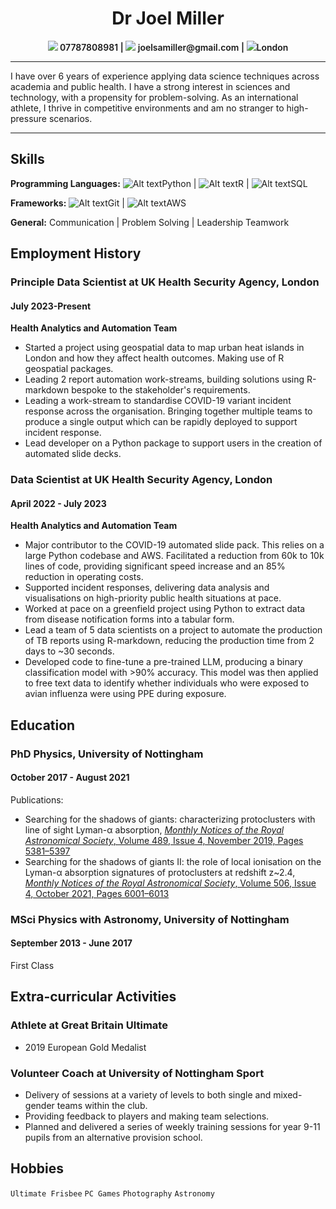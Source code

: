 <h1 style="text-align: center;"> Dr Joel Miller</h1>
<p style="text-align: center; font-weight: 600"><img src=https://api.iconify.design/tabler/phone.svg> 07787808981 | <img src=https://api.iconify.design/tabler/mail.svg> joelsamiller@gmail.com | <img src=https://api.iconify.design/tabler/map-pin.svg>London</p>

___
I have over 6 years of experience applying data science techniques across academia and public health. I have a strong interest in sciences and technology, with a propensity for problem-solving. As an international athlete, I thrive in competitive environments and am no stranger to high-pressure scenarios.

___
## Skills
**Programming Languages:** ![Alt text](https://api.iconify.design/vscode-icons/file-type-python.svg)Python | ![Alt text](https://api.iconify.design/vscode-icons/file-type-r.svg)R | ![Alt text](https://api.iconify.design/vscode-icons/file-type-sql.svg)SQL 

**Frameworks:** ![Alt text](https://api.iconify.design/vscode-icons/file-type-git.svg)Git | ![Alt text](https://api.iconify.design/vscode-icons/file-type-aws.svg)AWS

**General:** Communication | Problem Solving | Leadership Teamwork

## Employment History  
### Principle Data Scientist at UK Health Security Agency, London
#### July 2023-Present 
**Health Analytics and Automation Team**
- Started a project using geospatial data to map urban heat islands in London and how they affect health outcomes. Making use of R geospatial packages.
- Leading 2 report automation work-streams, building solutions using R-markdown bespoke to the stakeholder's requirements. 
- Leading a work-stream to standardise COVID-19 variant incident response across the organisation. Bringing together multiple teams to produce a single output which can be rapidly deployed to support incident response.
- Lead developer on a Python package to support users in the creation of automated slide decks.

### Data Scientist at UK Health Security Agency, London
#### April 2022 - July 2023
**Health Analytics and Automation Team**
- Major contributor to the COVID-19 automated slide pack. This relies on a large Python codebase and AWS. Facilitated a reduction from 60k to 10k lines of code, providing significant speed increase and an 85% reduction in operating costs.
- Supported incident responses, delivering data analysis and visualisations on high-priority public health situations at pace.
- Worked at pace on a greenfield project using Python to extract data from disease notification forms into a tabular form.
- Lead a team of 5 data scientists on a project to automate the production of TB reports using R-markdown, reducing the production time from 2 days to ~30 seconds.
- Developed code to fine-tune a pre-trained LLM, producing a binary classification model with >90% accuracy. This model was then applied to free text data to identify whether individuals who were exposed to avian influenza were using PPE during exposure. 

## Education
### PhD Physics, University of Nottingham
#### October 2017 - August 2021
Publications:
- Searching for the shadows of giants: characterizing protoclusters with line of sight Lyman-α absorption, [*Monthly Notices of the Royal Astronomical Society*, Volume 489, Issue 4, November 2019, Pages 5381–5397](https://doi.org/10.1093/mnras/stz2504)
- Searching for the shadows of giants II: the role of local ionisation on the Lyman-α absorption signatures of protoclusters at redshift z~2.4, [*Monthly Notices of the Royal Astronomical Society*, Volume 506, Issue 4, October 2021, Pages 6001–6013](https://doi.org/10.1093/mnras/stab2083)

### MSci Physics with Astronomy, University of Nottingham
#### September 2013 - June 2017
First Class

## Extra-curricular Activities
### Athlete at Great Britain Ultimate
- 2019 European Gold Medalist
### Volunteer Coach at University of Nottingham Sport
- Delivery of sessions at a variety of levels to both single and mixed-gender teams within the club.
- Providing feedback to players and making team selections.
- Planned and delivered a series of weekly training sessions for year 9-11 pupils from an alternative provision school.

## Hobbies
`Ultimate Frisbee` `PC Games` `Photography` `Astronomy`